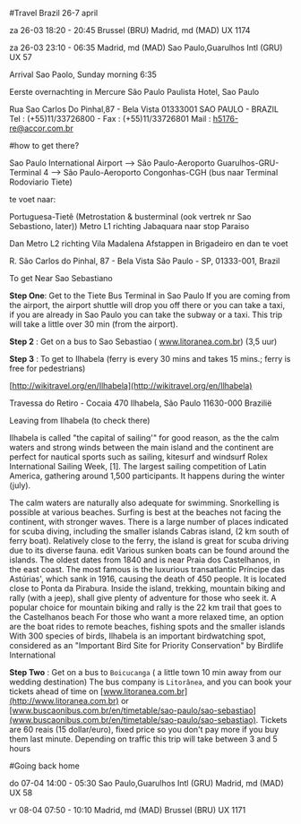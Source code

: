 #Travel Brazil 26-7 april

za 26-03	 18:20 - 20:45	Brussel (BRU)	Madrid, md (MAD)	UX 1174

za 26-03 	23:10 - 06:35	Madrid, md (MAD)	Sao Paulo,Guarulhos Intl (GRU)	UX 57

Arrival Sao Paolo, Sunday morning 6:35

Eerste overnachting in Mercure São Paulo Paulista Hotel, Sao Paulo

Rua Sao Carlos Do Pinhal,87 - Bela Vista
01333001  SAO PAULO - BRAZIL
Tel : (+55)11/33726800 - Fax : (+55)11/33726801
Mail : h5176-re@accor.com.br

#how to get there?

Sao Paulo International Airport --> São Paulo-Aeroporto Guarulhos-GRU-Terminal 4 --> São Paulo-Aeroporto Congonhas-CGH (bus naar Terminal Rodoviario Tiete)

te voet naar:

Portuguesa-Tietê (Metrostation & busterminal (ook vertrek nr Sao Sebastiono, later))
Metro L1 richting Jabaquara naar stop Paraiso

Dan Metro L2 richting Vila Madalena
Afstappen in Brigadeiro en dan te voet

	
R. São Carlos do Pinhal, 87 - Bela Vista
São Paulo - SP, 01333-001, Brazil

To get Near Sao Sebastiano


**Step One**: Get to the Tiete Bus Terminal in Sao Paulo
If you are coming from the airport, the airport shuttle will drop you off there or you can take a taxi, if you are already in Sao Paulo you can take the subway or a taxi. This trip will take a little over 30 min (from the airport).


**Step 2** : Get on a bus to Sao Sebastiao ( www.litoranea.com.br) (3,5 uur)

**Step 3** : To get to Ilhabela (ferry is every 30 mins and takes 15 mins.; ferry is free for pedestrians)

[http://wikitravel.org/en/Ilhabela](http://wikitravel.org/en/Ilhabela)

Travessa do Retiro - Cocaia 470
Ilhabela, São Paulo 11630-000
Brazilië



Leaving from Ilhabela (to check there)




Ilhabela is called "the capital of sailing'" for good reason, as the the calm waters and strong winds between the main island and the continent are perfect for nautical sports such as sailing, kitesurf and windsurf
Rolex International Sailing Week, [1]. The largest sailing competition of Latin America, gathering around 1,500 participants. It happens during the winter (july). 

The calm waters are naturally also adequate for swimming. Snorkelling is possible at various beaches. Surfing is best at the beaches not facing the continent, with stronger waves. There is a large number of places indicated for scuba diving, including the smaller islands
Cabras island, (2 km south of ferry boat). Relatively close to the ferry, the island is great for scuba driving due to its diverse fauna.  edit
Various sunken boats can be found around the islands. The oldest dates from 1840 and is near Praia dos Castelhanos, in the east coast. The most famous is the luxurious transatlantic Príncipe das Astúrias', which sank in 1916, causing the death of 450 people. It is located close to Ponta da Pirabura.
Inside the island, trekking, mountain biking and rally (with a jeep), shall give plenty of adventure for those who seek it. A popular choice for mountain biking and rally is the 22 km trail that goes to the Castelhanos beach
For those who want a more relaxed time, an option are the boat rides to remote beaches, fishing spots and the smaller islands
With 300 species of birds, Ilhabela is an important birdwatching spot, considered as an "Important Bird Site for Priority Conservation" by Birdlife International


**Step Two** : Get on a bus to `Boicucanga` ( a little town 10 min away from our wedding destination)
The bus company is `Litorânea`, and you can book your tickets ahead of time on [www.litoranea.com.br](http://www.litoranea.com.br) or [www.buscaonibus.com.br/en/timetable/sao-paulo/sao-sebastiao](www.buscaonibus.com.br/en/timetable/sao-paulo/sao-sebastiao). Tickets are 60 reais (15 dollar/euro), fixed price so you don't pay more if you buy them last minute. Depending on traffic this trip will take between 3 and 5 hours




#Going back home

do 07-04	14:00 - 05:30	Sao Paulo,Guarulhos Intl (GRU)	Madrid, md (MAD)	UX 58

vr 08-04	07:50 - 10:10	Madrid, md (MAD)	Brussel (BRU)	UX 1171




